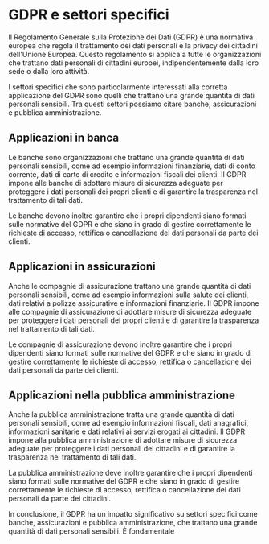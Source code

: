 # GDPR e settori specifici

Il Regolamento Generale sulla Protezione dei Dati (GDPR) è una normativa europea che regola il trattamento dei dati personali e la privacy dei cittadini dell'Unione Europea. Questo regolamento si applica a tutte le organizzazioni che trattano dati personali di cittadini europei, indipendentemente dalla loro sede o dalla loro attività.

I settori specifici che sono particolarmente interessati alla corretta applicazione del GDPR sono quelli che trattano una grande quantità di dati personali sensibili. Tra questi settori possiamo citare banche, assicurazioni e pubblica amministrazione.

## Applicazioni in banca

Le banche sono organizzazioni che trattano una grande quantità di dati personali sensibili, come ad esempio informazioni finanziarie, dati di conto corrente, dati di carte di credito e informazioni fiscali dei clienti. Il GDPR impone alle banche di adottare misure di sicurezza adeguate per proteggere i dati personali dei propri clienti e di garantire la trasparenza nel trattamento di tali dati.

Le banche devono inoltre garantire che i propri dipendenti siano formati sulle normative del GDPR e che siano in grado di gestire correttamente le richieste di accesso, rettifica o cancellazione dei dati personali da parte dei clienti.

## Applicazioni in assicurazioni

Anche le compagnie di assicurazione trattano una grande quantità di dati personali sensibili, come ad esempio informazioni sulla salute dei clienti, dati relativi a polizze assicurative e informazioni finanziarie. Il GDPR impone alle compagnie di assicurazione di adottare misure di sicurezza adeguate per proteggere i dati personali dei propri clienti e di garantire la trasparenza nel trattamento di tali dati.

Le compagnie di assicurazione devono inoltre garantire che i propri dipendenti siano formati sulle normative del GDPR e che siano in grado di gestire correttamente le richieste di accesso, rettifica o cancellazione dei dati personali da parte dei clienti.

## Applicazioni nella pubblica amministrazione

Anche la pubblica amministrazione tratta una grande quantità di dati personali sensibili, come ad esempio informazioni fiscali, dati anagrafici, informazioni sanitarie e dati relativi ai servizi erogati ai cittadini. Il GDPR impone alla pubblica amministrazione di adottare misure di sicurezza adeguate per proteggere i dati personali dei cittadini e di garantire la trasparenza nel trattamento di tali dati.

La pubblica amministrazione deve inoltre garantire che i propri dipendenti siano formati sulle normative del GDPR e che siano in grado di gestire correttamente le richieste di accesso, rettifica o cancellazione dei dati personali da parte dei cittadini.

In conclusione, il GDPR ha un impatto significativo su settori specifici come banche, assicurazioni e pubblica amministrazione, che trattano una grande quantità di dati personali sensibili. È fondamentale